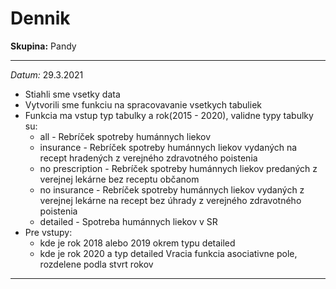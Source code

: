 # Dennik #
**Skupina:** Pandy

---
*Datum:* 29.3.2021
* Stiahli sme vsetky data
* Vytvorili sme funkciu na spracovavanie vsetkych tabuliek
* Funkcia ma vstup typ tabulky a rok(2015 - 2020), validne typy tabulky su:
    * all - Rebríček spotreby humánnych liekov
    * insurance - Rebríček spotreby humánnych liekov vydaných na recept hradených z verejného zdravotného poistenia
    * no prescription - Rebríček spotreby humánnych liekov predaných z verejnej lekárne bez receptu občanom
    * no insurance - Rebríček spotreby humánnych liekov vydaných z verejnej lekárne na recept bez úhrady z verejného zdravotného poistenia
    * detailed - Spotreba humánnych liekov v SR
* Pre vstupy:
    * kde je rok 2018 alebo 2019 okrem typu detailed
    * kde je rok 2020 a typ detailed 
Vracia funkcia asociativne pole, rozdelene podla stvrt rokov
---